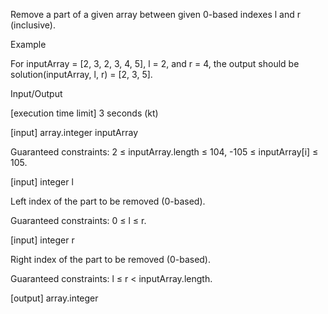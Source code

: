 Remove a part of a given array between given 0-based indexes l and r (inclusive).

Example

For inputArray = [2, 3, 2, 3, 4, 5], l = 2, and r = 4, the output should be
solution(inputArray, l, r) = [2, 3, 5].

Input/Output

[execution time limit] 3 seconds (kt)

[input] array.integer inputArray

Guaranteed constraints:
2 ≤ inputArray.length ≤ 104,
-105 ≤ inputArray[i] ≤ 105.

[input] integer l

Left index of the part to be removed (0-based).

Guaranteed constraints:
0 ≤ l ≤ r.

[input] integer r

Right index of the part to be removed (0-based).

Guaranteed constraints:
l ≤ r < inputArray.length.

[output] array.integer